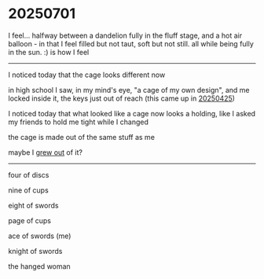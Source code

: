 # 20250701

I feel... halfway between a dandelion fully in the fluff stage, and a hot air balloon - in that I feel filled but not taut, soft but not still. all while being fully in the sun. :) is how I feel

***

I noticed today that the cage looks different now

in high school I saw, in my mind's eye, "a cage of my own design", and me locked inside it, the keys just out of reach (this came up in [20250425](../../04/25/))

I noticed today that what looked like a cage now looks a holding, like I asked my friends to hold me tight while I changed

the cage is made out of the same stuff as me

maybe I [grew out](dream-logic.md) of it?

***

four of discs

nine of cups

eight of swords

page of cups

ace of swords (me)

knight of swords

the hanged woman
